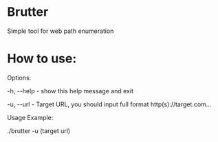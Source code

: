 # Brutter
Simple tool for web path enumeration

# How to use:

Options:


-h, --help - show this help message and exit

-u, --url -  Target URL, you should input full format http(s)://target.com...

 Usage Example:
 
 
./brutter -u (target url)


